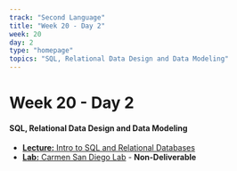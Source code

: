 ```yaml
---
track: "Second Language"
title: "Week 20 - Day 2"
week: 20
day: 2
type: "homepage"
topics: "SQL, Relational Data Design and Data Modeling"
---
```



# Week 20 - Day 2

#### SQL, Relational Data Design and Data Modeling

- [**Lecture:** Intro to SQL and Relational Databases](/second-language/week-20/day-2/lecture-materials/intro-to-sql-and-relational-databases/)
- [**Lab:** Carmen San Diego Lab](/second-language/week-20/day-2/labs/carmen-san-diego-lab/) - **Non-Deliverable**

